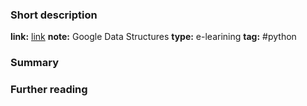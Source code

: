 ### Short description
**link:** [link](https://classroom.udacity.com/courses/ud513)
**note:** Google Data Structures
**type:** e-learining
**tag:** #python

### Summary

### Further reading 



